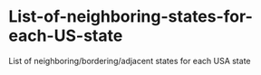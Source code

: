 List-of-neighboring-states-for-each-US-state
============================================

List of neighboring/bordering/adjacent states for each USA state